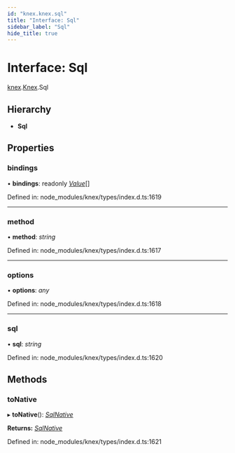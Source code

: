 ```yaml
---
id: "knex.knex.sql"
title: "Interface: Sql"
sidebar_label: "Sql"
hide_title: true
---
```


# Interface: Sql

[knex](../modules/knex.md).[Knex](../modules/knex.knex-1.md).Sql

## Hierarchy

* **Sql**

## Properties

### bindings

• **bindings**: readonly [*Value*](../modules/knex.knex-1.md#value)[]

Defined in: node_modules/knex/types/index.d.ts:1619

___

### method

• **method**: *string*

Defined in: node_modules/knex/types/index.d.ts:1617

___

### options

• **options**: *any*

Defined in: node_modules/knex/types/index.d.ts:1618

___

### sql

• **sql**: *string*

Defined in: node_modules/knex/types/index.d.ts:1620

## Methods

### toNative

▸ **toNative**(): [*SqlNative*](knex.knex.sqlnative.md)

**Returns:** [*SqlNative*](knex.knex.sqlnative.md)

Defined in: node_modules/knex/types/index.d.ts:1621
